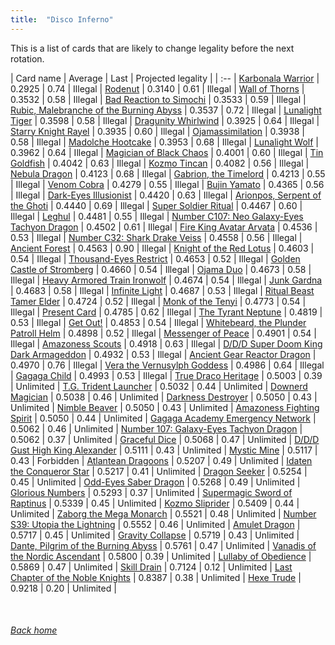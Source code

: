 ```yaml
---
title:  "Disco Inferno"
---
```


This is a list of cards that are likely to change legality before the next rotation.

| Card name | Average | Last | Projected legality |
| :-- |
[Karbonala Warrior](https://db.ygoprodeck.com/card/?search=Karbonala%20Warrior) | 0.2925 | 0.74 | Illegal |
[Rodenut](https://db.ygoprodeck.com/card/?search=Rodenut) | 0.3140 | 0.61 | Illegal |
[Wall of Thorns](https://db.ygoprodeck.com/card/?search=Wall%20of%20Thorns) | 0.3532 | 0.58 | Illegal |
[Bad Reaction to Simochi](https://db.ygoprodeck.com/card/?search=Bad%20Reaction%20to%20Simochi) | 0.3533 | 0.59 | Illegal |
[Rubic, Malebranche of the Burning Abyss](https://db.ygoprodeck.com/card/?search=Rubic,%20Malebranche%20of%20the%20Burning%20Abyss) | 0.3537 | 0.72 | Illegal |
[Lunalight Tiger](https://db.ygoprodeck.com/card/?search=Lunalight%20Tiger) | 0.3598 | 0.58 | Illegal |
[Dragunity Whirlwind](https://db.ygoprodeck.com/card/?search=Dragunity%20Whirlwind) | 0.3925 | 0.64 | Illegal |
[Starry Knight Rayel](https://db.ygoprodeck.com/card/?search=Starry%20Knight%20Rayel) | 0.3935 | 0.60 | Illegal |
[Ojamassimilation](https://db.ygoprodeck.com/card/?search=Ojamassimilation) | 0.3938 | 0.58 | Illegal |
[Madolche Hootcake](https://db.ygoprodeck.com/card/?search=Madolche%20Hootcake) | 0.3953 | 0.68 | Illegal |
[Lunalight Wolf](https://db.ygoprodeck.com/card/?search=Lunalight%20Wolf) | 0.3962 | 0.64 | Illegal |
[Magician of Black Chaos](https://db.ygoprodeck.com/card/?search=Magician%20of%20Black%20Chaos) | 0.4001 | 0.60 | Illegal |
[Tin Goldfish](https://db.ygoprodeck.com/card/?search=Tin%20Goldfish) | 0.4042 | 0.63 | Illegal |
[Kozmo Tincan](https://db.ygoprodeck.com/card/?search=Kozmo%20Tincan) | 0.4082 | 0.56 | Illegal |
[Nebula Dragon](https://db.ygoprodeck.com/card/?search=Nebula%20Dragon) | 0.4123 | 0.68 | Illegal |
[Gabrion, the Timelord](https://db.ygoprodeck.com/card/?search=Gabrion,%20the%20Timelord) | 0.4213 | 0.55 | Illegal |
[Venom Cobra](https://db.ygoprodeck.com/card/?search=Venom%20Cobra) | 0.4279 | 0.55 | Illegal |
[Bujin Yamato](https://db.ygoprodeck.com/card/?search=Bujin%20Yamato) | 0.4365 | 0.56 | Illegal |
[Dark-Eyes Illusionist](https://db.ygoprodeck.com/card/?search=Dark-Eyes%20Illusionist) | 0.4420 | 0.63 | Illegal |
[Arionpos, Serpent of the Ghoti](https://db.ygoprodeck.com/card/?search=Arionpos,%20Serpent%20of%20the%20Ghoti) | 0.4440 | 0.69 | Illegal |
[Super Soldier Ritual](https://db.ygoprodeck.com/card/?search=Super%20Soldier%20Ritual) | 0.4467 | 0.60 | Illegal |
[Leghul](https://db.ygoprodeck.com/card/?search=Leghul) | 0.4481 | 0.55 | Illegal |
[Number C107: Neo Galaxy-Eyes Tachyon Dragon](https://db.ygoprodeck.com/card/?search=Number%20C107:%20Neo%20Galaxy-Eyes%20Tachyon%20Dragon) | 0.4502 | 0.61 | Illegal |
[Fire King Avatar Arvata](https://db.ygoprodeck.com/card/?search=Fire%20King%20Avatar%20Arvata) | 0.4536 | 0.53 | Illegal |
[Number C32: Shark Drake Veiss](https://db.ygoprodeck.com/card/?search=Number%20C32:%20Shark%20Drake%20Veiss) | 0.4558 | 0.56 | Illegal |
[Ancient Forest](https://db.ygoprodeck.com/card/?search=Ancient%20Forest) | 0.4563 | 0.90 | Illegal |
[Knight of the Red Lotus](https://db.ygoprodeck.com/card/?search=Knight%20of%20the%20Red%20Lotus) | 0.4603 | 0.54 | Illegal |
[Thousand-Eyes Restrict](https://db.ygoprodeck.com/card/?search=Thousand-Eyes%20Restrict) | 0.4653 | 0.52 | Illegal |
[Golden Castle of Stromberg](https://db.ygoprodeck.com/card/?search=Golden%20Castle%20of%20Stromberg) | 0.4660 | 0.54 | Illegal |
[Ojama Duo](https://db.ygoprodeck.com/card/?search=Ojama%20Duo) | 0.4673 | 0.58 | Illegal |
[Heavy Armored Train Ironwolf](https://db.ygoprodeck.com/card/?search=Heavy%20Armored%20Train%20Ironwolf) | 0.4674 | 0.54 | Illegal |
[Junk Gardna](https://db.ygoprodeck.com/card/?search=Junk%20Gardna) | 0.4683 | 0.58 | Illegal |
[Infinite Light](https://db.ygoprodeck.com/card/?search=Infinite%20Light) | 0.4687 | 0.53 | Illegal |
[Ritual Beast Tamer Elder](https://db.ygoprodeck.com/card/?search=Ritual%20Beast%20Tamer%20Elder) | 0.4724 | 0.52 | Illegal |
[Monk of the Tenyi](https://db.ygoprodeck.com/card/?search=Monk%20of%20the%20Tenyi) | 0.4773 | 0.54 | Illegal |
[Present Card](https://db.ygoprodeck.com/card/?search=Present%20Card) | 0.4785 | 0.62 | Illegal |
[The Tyrant Neptune](https://db.ygoprodeck.com/card/?search=The%20Tyrant%20Neptune) | 0.4819 | 0.53 | Illegal |
[Get Out!](https://db.ygoprodeck.com/card/?search=Get%20Out!) | 0.4853 | 0.54 | Illegal |
[Whitebeard, the Plunder Patroll Helm](https://db.ygoprodeck.com/card/?search=Whitebeard,%20the%20Plunder%20Patroll%20Helm) | 0.4898 | 0.52 | Illegal |
[Messenger of Peace](https://db.ygoprodeck.com/card/?search=Messenger%20of%20Peace) | 0.4901 | 0.54 | Illegal |
[Amazoness Scouts](https://db.ygoprodeck.com/card/?search=Amazoness%20Scouts) | 0.4918 | 0.63 | Illegal |
[D/D/D Super Doom King Dark Armageddon](https://db.ygoprodeck.com/card/?search=D/D/D%20Super%20Doom%20King%20Dark%20Armageddon) | 0.4932 | 0.53 | Illegal |
[Ancient Gear Reactor Dragon](https://db.ygoprodeck.com/card/?search=Ancient%20Gear%20Reactor%20Dragon) | 0.4970 | 0.76 | Illegal |
[Vera the Vernusylph Goddess](https://db.ygoprodeck.com/card/?search=Vera%20the%20Vernusylph%20Goddess) | 0.4986 | 0.64 | Illegal |
[Gagaga Child](https://db.ygoprodeck.com/card/?search=Gagaga%20Child) | 0.4993 | 0.53 | Illegal |
[True Draco Heritage](https://db.ygoprodeck.com/card/?search=True%20Draco%20Heritage) | 0.5003 | 0.39 | Unlimited |
[T.G. Trident Launcher](https://db.ygoprodeck.com/card/?search=T.G.%20Trident%20Launcher) | 0.5032 | 0.44 | Unlimited |
[Downerd Magician](https://db.ygoprodeck.com/card/?search=Downerd%20Magician) | 0.5038 | 0.46 | Unlimited |
[Darkness Destroyer](https://db.ygoprodeck.com/card/?search=Darkness%20Destroyer) | 0.5050 | 0.43 | Unlimited |
[Nimble Beaver](https://db.ygoprodeck.com/card/?search=Nimble%20Beaver) | 0.5050 | 0.43 | Unlimited |
[Amazoness Fighting Spirit](https://db.ygoprodeck.com/card/?search=Amazoness%20Fighting%20Spirit) | 0.5050 | 0.44 | Unlimited |
[Gagaga Academy Emergency Network](https://db.ygoprodeck.com/card/?search=Gagaga%20Academy%20Emergency%20Network) | 0.5062 | 0.46 | Unlimited |
[Number 107: Galaxy-Eyes Tachyon Dragon](https://db.ygoprodeck.com/card/?search=Number%20107:%20Galaxy-Eyes%20Tachyon%20Dragon) | 0.5062 | 0.37 | Unlimited |
[Graceful Dice](https://db.ygoprodeck.com/card/?search=Graceful%20Dice) | 0.5068 | 0.47 | Unlimited |
[D/D/D Gust High King Alexander](https://db.ygoprodeck.com/card/?search=D/D/D%20Gust%20High%20King%20Alexander) | 0.5111 | 0.43 | Unlimited |
[Mystic Mine](https://db.ygoprodeck.com/card/?search=Mystic%20Mine) | 0.5117 | 0.43 | Forbidden |
[Atlantean Dragoons](https://db.ygoprodeck.com/card/?search=Atlantean%20Dragoons) | 0.5207 | 0.49 | Unlimited |
[Idaten the Conqueror Star](https://db.ygoprodeck.com/card/?search=Idaten%20the%20Conqueror%20Star) | 0.5217 | 0.41 | Unlimited |
[Dragon Seeker](https://db.ygoprodeck.com/card/?search=Dragon%20Seeker) | 0.5254 | 0.45 | Unlimited |
[Odd-Eyes Saber Dragon](https://db.ygoprodeck.com/card/?search=Odd-Eyes%20Saber%20Dragon) | 0.5268 | 0.49 | Unlimited |
[Glorious Numbers](https://db.ygoprodeck.com/card/?search=Glorious%20Numbers) | 0.5293 | 0.37 | Unlimited |
[Supermagic Sword of Raptinus](https://db.ygoprodeck.com/card/?search=Supermagic%20Sword%20of%20Raptinus) | 0.5339 | 0.45 | Unlimited |
[Kozmo Sliprider](https://db.ygoprodeck.com/card/?search=Kozmo%20Sliprider) | 0.5409 | 0.44 | Unlimited |
[Zaborg the Mega Monarch](https://db.ygoprodeck.com/card/?search=Zaborg%20the%20Mega%20Monarch) | 0.5521 | 0.48 | Unlimited |
[Number S39: Utopia the Lightning](https://db.ygoprodeck.com/card/?search=Number%20S39:%20Utopia%20the%20Lightning) | 0.5552 | 0.46 | Unlimited |
[Amulet Dragon](https://db.ygoprodeck.com/card/?search=Amulet%20Dragon) | 0.5717 | 0.45 | Unlimited |
[Gravity Collapse](https://db.ygoprodeck.com/card/?search=Gravity%20Collapse) | 0.5719 | 0.43 | Unlimited |
[Dante, Pilgrim of the Burning Abyss](https://db.ygoprodeck.com/card/?search=Dante,%20Pilgrim%20of%20the%20Burning%20Abyss) | 0.5761 | 0.47 | Unlimited |
[Vanadis of the Nordic Ascendant](https://db.ygoprodeck.com/card/?search=Vanadis%20of%20the%20Nordic%20Ascendant) | 0.5800 | 0.39 | Unlimited |
[Lullaby of Obedience](https://db.ygoprodeck.com/card/?search=Lullaby%20of%20Obedience) | 0.5869 | 0.47 | Unlimited |
[Skill Drain](https://db.ygoprodeck.com/card/?search=Skill%20Drain) | 0.7124 | 0.12 | Unlimited |
[Last Chapter of the Noble Knights](https://db.ygoprodeck.com/card/?search=Last%20Chapter%20of%20the%20Noble%20Knights) | 0.8387 | 0.38 | Unlimited |
[Hexe Trude](https://db.ygoprodeck.com/card/?search=Hexe%20Trude) | 0.9218 | 0.20 | Unlimited |

<br>

###### [Back home](index)